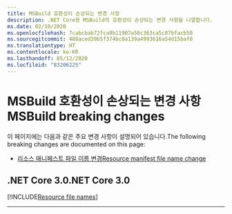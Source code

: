 ```yaml
---
title: MSBuild 호환성이 손상되는 변경 사항
description: .NET Core용 MSBuild의 호환성이 손상되는 변경 사항을 나열합니다.
ms.date: 02/10/2020
ms.openlocfilehash: 7cabcbab72fca9b11907a56c363ca5c87bfacb50
ms.sourcegitcommit: 488aced39b5f374bc0a139a4993616a54d15baf0
ms.translationtype: HT
ms.contentlocale: ko-KR
ms.lasthandoff: 05/12/2020
ms.locfileid: "83206225"
---
```

# <a name="msbuild-breaking-changes"></a><span data-ttu-id="ed263-103">MSBuild 호환성이 손상되는 변경 사항</span><span class="sxs-lookup"><span data-stu-id="ed263-103">MSBuild breaking changes</span></span>

<span data-ttu-id="ed263-104">이 페이지에는 다음과 같은 주요 변경 사항이 설명되어 있습니다.</span><span class="sxs-lookup"><span data-stu-id="ed263-104">The following breaking changes are documented on this page:</span></span>

- [<span data-ttu-id="ed263-105">리소스 매니페스트 파일 이름 변경</span><span class="sxs-lookup"><span data-stu-id="ed263-105">Resource manifest file name change</span></span>](#resource-manifest-file-name-change)

## <a name="net-core-30"></a><span data-ttu-id="ed263-106">.NET Core 3.0</span><span class="sxs-lookup"><span data-stu-id="ed263-106">.NET Core 3.0</span></span>

[!INCLUDE[Resource file names](~/includes/core-changes/msbuild/3.0/resource-manifest-name.md)]

***
